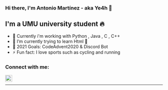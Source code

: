 ### Hi there, I'm Antonio Martínez - aka Ye4h 👋


## I'm a UMU university student 🔥


- 👯 Currently i'm working with  Python , Java , C , C++ 
- 🌱 I’m currently trying to learn Html 📓
- 🥅 2021 Goals: CodeAdvent2020 & Discord Bot
- ⚡ Fun fact: I love sports such as cycling and running

### Connect with me:

[<img align="left" alt="Antonio Martínez | Instagram" width="22px" src="https://cdn.jsdelivr.net/npm/simple-icons@v3/icons/instagram.svg" />][instagram]

<br />



---





[instagram]: https://www.instagram.com/antonio_martin3z/

